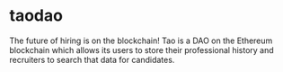 # taodao
The future of hiring is on the blockchain! Tao is a DAO on the Ethereum blockchain which allows its users to store their professional history and recruiters to search that data for candidates.
